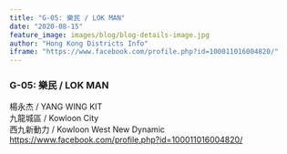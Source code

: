 ```yaml
---
title: "G-05: 樂民 / LOK MAN"
date: "2020-08-15"
feature_image: images/blog/blog-details-image.jpg
author: "Hong Kong Districts Info"
iframe: "https://www.facebook.com/profile.php?id=100011016004820/"
---
```


### G-05: 樂民 / LOK MAN  
楊永杰 / YANG WING KIT  
九龍城區 / Kowloon City  
西九新動力 / Kowloon West New Dynamic  
https://www.facebook.com/profile.php?id=100011016004820/

